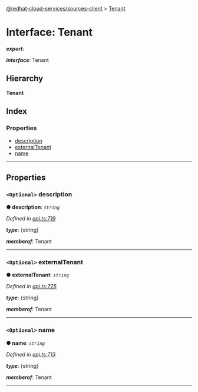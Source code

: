 [@redhat-cloud-services/sources-client](../README.md) > [Tenant](../interfaces/tenant.md)

# Interface: Tenant

*__export__*: 

*__interface__*: Tenant

## Hierarchy

**Tenant**

## Index

### Properties

* [description](tenant.md#description)
* [externalTenant](tenant.md#externaltenant)
* [name](tenant.md#name)

---

## Properties

<a id="description"></a>

### `<Optional>` description

**● description**: *`string`*

*Defined in [api.ts:719](https://github.com/RedHatInsights/javascript-clients/blob/master/packages/sources/api.ts#L719)*

*__type__*: {string}

*__memberof__*: Tenant

___
<a id="externaltenant"></a>

### `<Optional>` externalTenant

**● externalTenant**: *`string`*

*Defined in [api.ts:725](https://github.com/RedHatInsights/javascript-clients/blob/master/packages/sources/api.ts#L725)*

*__type__*: {string}

*__memberof__*: Tenant

___
<a id="name"></a>

### `<Optional>` name

**● name**: *`string`*

*Defined in [api.ts:713](https://github.com/RedHatInsights/javascript-clients/blob/master/packages/sources/api.ts#L713)*

*__type__*: {string}

*__memberof__*: Tenant

___


